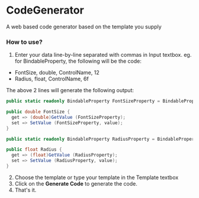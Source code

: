 # CodeGenerator
A web based code generator based on the template you supply


### How to use?
1. Enter your data line-by-line separated with commas in Input textbox. eg. for BindableProperty, the following will be the code:
- FontSize, double, ControlName, 12
- Radius, float, ControlName, 6f

The above 2 lines will generate the following output:
```C#
public static readonly BindableProperty FontSizeProperty = BindableProperty.Create ("FontSize", typeof(double), typeof(ControlName), 12);

public double FontSize {
  get => (double)GetValue (FontSizeProperty);
  set => SetValue (FontSizeProperty, value);
}

public static readonly BindableProperty RadiusProperty = BindableProperty.Create ("Radius", typeof(float), typeof(ControlName), 6f);

public float Radius {
  get => (float)GetValue (RadiusProperty);
  set => SetValue (RadiusProperty, value);
}
```

2. Choose the template or type your template in the Template textbox
3. Click on the **Generate Code** to generate the code.
4. That's it.

